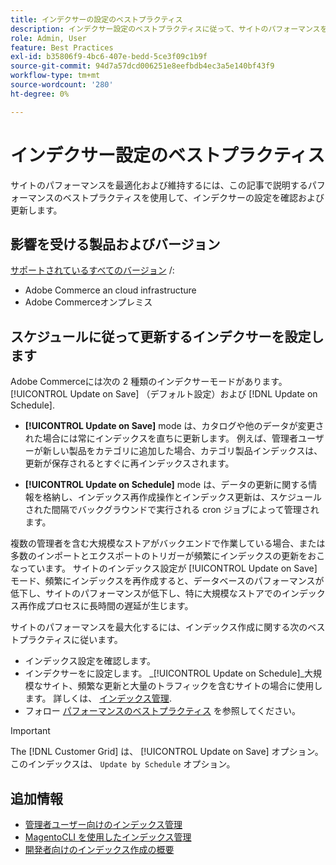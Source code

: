 ```yaml
---
title: インデクサーの設定のベストプラクティス
description: インデクサー設定のベストプラクティスに従って、サイトのパフォーマンスを維持および最適化します。
role: Admin, User
feature: Best Practices
exl-id: b35806f9-4bc6-407e-bedd-5ce3f09c1b9f
source-git-commit: 94d7a57dcd006251e8eefbdb4ec3a5e140bf43f9
workflow-type: tm+mt
source-wordcount: '280'
ht-degree: 0%

---
```


# インデクサー設定のベストプラクティス

サイトのパフォーマンスを最適化および維持するには、この記事で説明するパフォーマンスのベストプラクティスを使用して、インデクサーの設定を確認および更新します。

## 影響を受ける製品およびバージョン

[サポートされているすべてのバージョン](../../../release/versions.md) /:

- Adobe Commerce an cloud infrastructure
- Adobe Commerceオンプレミス

## スケジュールに従って更新するインデクサーを設定します

Adobe Commerceには次の 2 種類のインデクサーモードがあります。 [!UICONTROL Update on Save] （デフォルト設定）および [!DNL Update on Schedule].

- **[!UICONTROL Update on Save]** mode は、カタログや他のデータが変更された場合には常にインデックスを直ちに更新します。 例えば、管理者ユーザーが新しい製品をカテゴリに追加した場合、カテゴリ製品インデックスは、更新が保存されるとすぐに再インデックスされます。

- **[!UICONTROL Update on Schedule]** mode は、データの更新に関する情報を格納し、インデックス再作成操作とインデックス更新は、スケジュールされた間隔でバックグラウンドで実行される cron ジョブによって管理されます。

複数の管理者を含む大規模なストアがバックエンドで作業している場合、または多数のインポートとエクスポートのトリガーが頻繁にインデックスの更新をおこなっています。 サイトのインデックス設定が [!UICONTROL Update on Save] モード、頻繁にインデックスを再作成すると、データベースのパフォーマンスが低下し、サイトのパフォーマンスが低下し、特に大規模なストアでのインデックス再作成プロセスに長時間の遅延が生じます。

サイトのパフォーマンスを最大化するには、インデックス作成に関する次のベストプラクティスに従います。

- インデックス設定を確認します。
- インデクサーをに設定します。 _[!UICONTROL Update on Schedule]_大規模なサイト、頻繁な更新と大量のトラフィックを含むサイトの場合に使用します。 詳しくは、 [インデックス管理](https://docs.magento.com/user-guide/system/index-management.html#change-the-index-mode).
- フォロー [パフォーマンスのベストプラクティス](../../../performance/configuration.md) を参照してください。

>[!IMPORTANT]
>
>The [!DNL Customer Grid] は、 [!UICONTROL Update on Save] オプション。 このインデックスは、 `Update by Schedule` オプション。

## 追加情報

- [管理者ユーザー向けのインデックス管理](../../../configuration/cli/manage-indexers.md#configure-indexers)
- [MagentoCLI を使用したインデックス管理](https://experienceleague.adobe.com/docs/commerce-operations/configuration-guide/cli/manage-indexers.html)
- [開発者向けのインデックス作成の概要](https://developer.adobe.com/commerce/php/development/components/indexing/)
